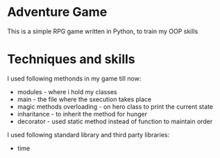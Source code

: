 # Adventure Game

This is a simple RPG game written in Python, to train my OOP skills

# Techniques and skills

I used following methonds in my game till now:

  - modules - where i hold my classes
  - main - the file where the sxecution takes place
  - magic methods overloading - on hero class to print the current state
  - inharitance - to inherit the method for hunger
  - decorator - used static method instead of function to maintain order

I used following standard library and third party libraries:

  - time



